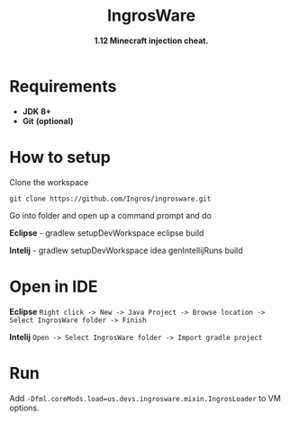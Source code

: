 <h1 align="center">IngrosWare</h1>
<div align="center">
  <strong> 1.12 Minecraft injection cheat.</strong>
</div>
<br />

# Requirements
- **JDK 8+**
- **Git** __(optional)__ 

# How to setup
Clone the workspace
```
git clone https://github.com/Ingros/ingrosware.git
```
Go into folder and open up a command prompt and do

**Eclipse** -
gradlew setupDevWorkspace eclipse build

**Intelij** -
gradlew setupDevWorkspace idea genIntellijRuns build

# Open in IDE
**Eclipse**
```Right click -> New -> Java Project -> Browse location -> Select IngrosWare folder -> Finish```

**Intelij**
```Open -> Select IngrosWare folder -> Import gradle project```

# Run

Add ```-Dfml.coreMods.load=us.devs.ingrosware.mixin.IngrosLoader``` to VM options.

